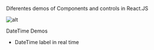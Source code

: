 Diferentes demos of Components and controls in React.JS


![alt](https://mteheran.files.wordpress.com/2017/12/2017-12-24_1946.png) 


DateTime Demos
  - DateTime label in real time